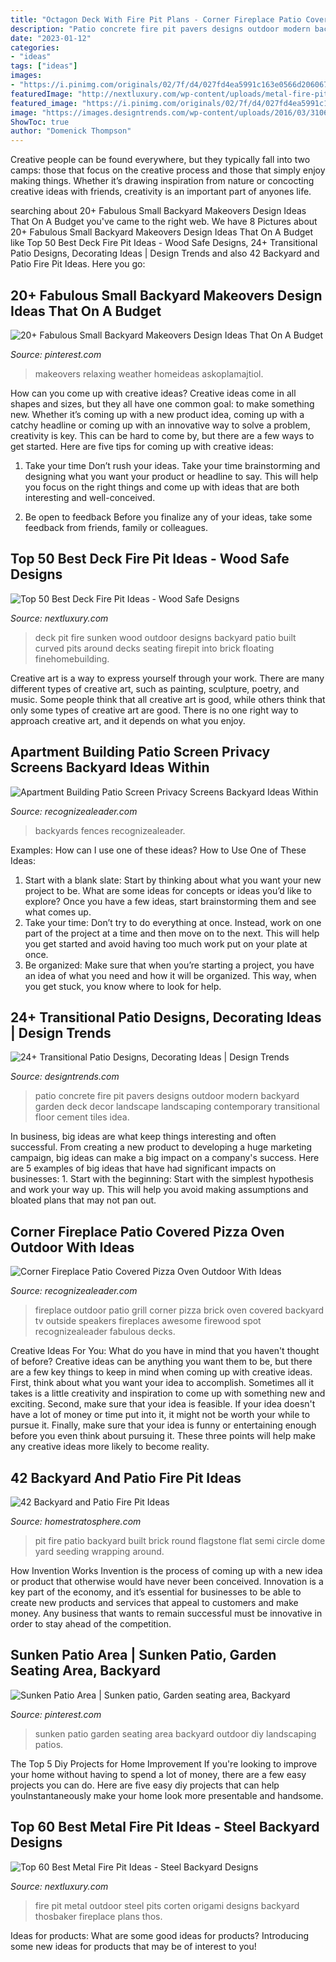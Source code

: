 ```yaml
---
title: "Octagon Deck With Fire Pit Plans - Corner Fireplace Patio Covered Pizza Oven Outdoor With Ideas"
description: "Patio concrete fire pit pavers designs outdoor modern backyard garden deck decor landscape landscaping contemporary transitional floor cement tiles idea"
date: "2023-01-12"
categories:
- "ideas"
tags: ["ideas"]
images:
- "https://i.pinimg.com/originals/02/7f/d4/027fd4ea5991c163e0566d20606750d4.jpg"
featuredImage: "http://nextluxury.com/wp-content/uploads/metal-fire-pit-ideas-inspiration.jpg"
featured_image: "https://i.pinimg.com/originals/02/7f/d4/027fd4ea5991c163e0566d20606750d4.jpg"
image: "https://images.designtrends.com/wp-content/uploads/2016/03/31064146/Concrete-Patio-Pavers-with-Fire-Pit.jpeg"
ShowToc: true
author: "Domenick Thompson"
---
```



Creative people can be found everywhere, but they typically fall into two camps: those that focus on the creative process and those that simply enjoy making things. Whether it’s drawing inspiration from nature or concocting creative ideas with friends, creativity is an important part of anyones life.

	

		
searching about 20+ Fabulous Small Backyard Makeovers Design Ideas That On A Budget you've came to the right web. We have 8 Pictures about 20+ Fabulous Small Backyard Makeovers Design Ideas That On A Budget like Top 50 Best Deck Fire Pit Ideas - Wood Safe Designs, 24+ Transitional Patio Designs, Decorating Ideas | Design Trends and also 42 Backyard and Patio Fire Pit Ideas. Here you go:
		
    
## 20+ Fabulous Small Backyard Makeovers Design Ideas That On A Budget

<img loading=lazy src="https://i.pinimg.com/originals/02/7f/d4/027fd4ea5991c163e0566d20606750d4.jpg" onerror="this.onerror=null;this.src='https://tse3.mm.bing.net/th?id=OIP.0c4pMsHF0N9rFFOjlqRSTQHaLH&amp;pid=15.1';" alt="20+ Fabulous Small Backyard Makeovers Design Ideas That On A Budget">

_Source: pinterest.com_

>makeovers relaxing weather homeideas askoplamajtiol. 

	

How can you come up with creative ideas?
Creative ideas come in all shapes and sizes, but they all have one common goal: to make something new. Whether it’s coming up with a new product idea, coming up with a catchy headline or coming up with an innovative way to solve a problem, creativity is key. This can be hard to come by, but there are a few ways to get started. Here are five tips for coming up with creative ideas:
1. Take your time
Don’t rush your ideas. Take your time brainstorming and designing what you want your product or headline to say. This will help you focus on the right things and come up with ideas that are both interesting and well-conceived.

2. Be open to feedback
Before you finalize any of your ideas, take some feedback from friends, family or colleagues.

    
## Top 50 Best Deck Fire Pit Ideas - Wood Safe Designs

<img loading=lazy src="http://nextluxury.com/wp-content/uploads/home-backyard-curved-wood-deck-fire-pit.jpg" onerror="this.onerror=null;this.src='https://tse2.mm.bing.net/th?id=OIP.Yvpts9uvkWsJ85VKSkFrwAHaF7&amp;pid=15.1';" alt="Top 50 Best Deck Fire Pit Ideas - Wood Safe Designs">

_Source: nextluxury.com_

>deck pit fire sunken wood outdoor designs backyard patio built curved pits around decks seating firepit into brick floating finehomebuilding. 

	

Creative art is a way to express yourself through your work. There are many different types of creative art, such as painting, sculpture, poetry, and music. Some people think that all creative art is good, while others think that only some types of creative art are good. There is no one right way to approach creative art, and it depends on what you enjoy.

    
## Apartment Building Patio Screen Privacy Screens Backyard Ideas Within

<img loading=lazy src="http://www.recognizealeader.com/bigbox/ap/patio-privacy-screens-backyard-ideas-within-screen-decor-with_outdoor-patio-and-backyard.jpg" onerror="this.onerror=null;this.src='https://tse3.mm.bing.net/th?id=OIP.aw3pyILdbo8AnTSqpi0OSAHaLE&amp;pid=15.1';" alt="Apartment Building Patio Screen Privacy Screens Backyard Ideas Within">

_Source: recognizealeader.com_

>backyards fences recognizealeader. 

	

Examples: How can I use one of these ideas?
How to Use One of These Ideas: 
1. Start with a blank slate: Start by thinking about what you want your new project to be. What are some ideas for concepts or ideas you’d like to explore? Once you have a few ideas, start brainstorming them and see what comes up. 
2. Take your time: Don’t try to do everything at once. Instead, work on one part of the project at a time and then move on to the next. This will help you get started and avoid having too much work put on your plate at once. 
3. Be organized: Make sure that when you’re starting a project, you have an idea of what you need and how it will be organized. This way, when you get stuck, you know where to look for help. 

    
## 24+ Transitional Patio Designs, Decorating Ideas | Design Trends

<img loading=lazy src="https://images.designtrends.com/wp-content/uploads/2016/03/31064146/Concrete-Patio-Pavers-with-Fire-Pit.jpeg" onerror="this.onerror=null;this.src='https://tse2.mm.bing.net/th?id=OIP._gNgY40IR_Njzck26UV5EAHaE8&amp;pid=15.1';" alt="24+ Transitional Patio Designs, Decorating Ideas | Design Trends">

_Source: designtrends.com_

>patio concrete fire pit pavers designs outdoor modern backyard garden deck decor landscape landscaping contemporary transitional floor cement tiles idea. 

	

In business, big ideas are what keep things interesting and often successful. From creating a new product to developing a huge marketing campaign, big ideas can make a big impact on a company's success. Here are 5 examples of big ideas that have had significant impacts on businesses: 1. Start with the beginning: Start with the simplest hypothesis and work your way up. This will help you avoid making assumptions and bloated plans that may not pan out. 
    
## Corner Fireplace Patio Covered Pizza Oven Outdoor With Ideas

<img loading=lazy src="http://www.recognizealeader.com/bigbox/co/brick-outdoor-fireplace-fabulous-and-grill-w_outdoor-patio-and-backyard.jpg" onerror="this.onerror=null;this.src='https://tse4.mm.bing.net/th?id=OIP.O79bk2Khc-Sb8fI56l0XYgHaKw&amp;pid=15.1';" alt="Corner Fireplace Patio Covered Pizza Oven Outdoor With Ideas">

_Source: recognizealeader.com_

>fireplace outdoor patio grill corner pizza brick oven covered backyard tv outside speakers fireplaces awesome firewood spot recognizealeader fabulous decks. 

	

Creative Ideas For You: What do you have in mind that you haven't thought of before?
Creative ideas can be anything you want them to be, but there are a few key things to keep in mind when coming up with creative ideas. First, think about what you want your idea to accomplish. Sometimes all it takes is a little creativity and inspiration to come up with something new and exciting. Second, make sure that your idea is feasible. If your idea doesn't have a lot of money or time put into it, it might not be worth your while to pursue it. Finally, make sure that your idea is funny or entertaining enough before you even think about pursuing it. These three points will help make any creative ideas more likely to become reality.

    
## 42 Backyard And Patio Fire Pit Ideas

<img loading=lazy src="http://s3.amazonaws.com/homestratosphere/wp-content/uploads/2016/04/28163003/5fire-pit.jpg" onerror="this.onerror=null;this.src='https://tse2.mm.bing.net/th?id=OIP.OdRSEnVnYpqCb4kC7NI9LgHaLG&amp;pid=15.1';" alt="42 Backyard and Patio Fire Pit Ideas">

_Source: homestratosphere.com_

>pit fire patio backyard built brick round flagstone flat semi circle dome yard seeding wrapping around. 

	

How Invention Works
Invention is the process of coming up with a new idea or product that otherwise would have never been conceived. Innovation is a key part of the economy, and it’s essential for businesses to be able to create new products and services that appeal to customers and make money. Any business that wants to remain successful must be innovative in order to stay ahead of the competition.

    
## Sunken Patio Area | Sunken Patio, Garden Seating Area, Backyard

<img loading=lazy src="https://i.pinimg.com/736x/4f/b0/6b/4fb06bfda3b3bb6d67cce3a5dafd80aa.jpg" onerror="this.onerror=null;this.src='https://tse2.mm.bing.net/th?id=OIP.TtJTP3FsyJWvBipPGu4Q7wHaJ3&amp;pid=15.1';" alt="Sunken Patio Area | Sunken patio, Garden seating area, Backyard">

_Source: pinterest.com_

>sunken patio garden seating area backyard outdoor diy landscaping patios. 

	

The Top 5 Diy Projects for Home Improvement
If you're looking to improve your home without having to spend a lot of money, there are a few easy projects you can do. Here are five easy diy projects that can help youInstantaneously make your home look more presentable and handsome.

    
## Top 60 Best Metal Fire Pit Ideas - Steel Backyard Designs

<img loading=lazy src="http://nextluxury.com/wp-content/uploads/metal-fire-pit-ideas-inspiration.jpg" onerror="this.onerror=null;this.src='https://tse4.mm.bing.net/th?id=OIP.ByN4WsamcXxHrYAVLZnCgQHaHa&amp;pid=15.1';" alt="Top 60 Best Metal Fire Pit Ideas - Steel Backyard Designs">

_Source: nextluxury.com_

>fire pit metal outdoor steel pits corten origami designs backyard thosbaker fireplace plans thos. 

	

Ideas for products: What are some good ideas for products?
Introducing some new ideas for products that may be of interest to you!

